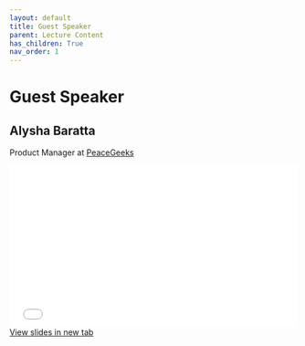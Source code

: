 ```yaml
---
layout: default
title: Guest Speaker
parent: Lecture Content
has_children: True
nav_order: 1
---
```


# Guest Speaker

## Alysha Baratta

Product Manager at [PeaceGeeks](https://peacegeeks.org/)

<div style="overflow: hidden;
  padding-top: 56.25%;
  position: relative">
  <iframe src="content/GIS Arrival Advisor.pdf" title="Processes" scrolling="no" frameborder="0"
    style="border: 0;
   height: 100%;
   left: 0;
   position: absolute;
   top: 0;
   width: 100%;">
   <p>Your browser does not support iframes.</p>
 </iframe>
</div>
<a href="content/GIS Arrival Advisor.pdf" target="_blank">View slides in new tab</a>
